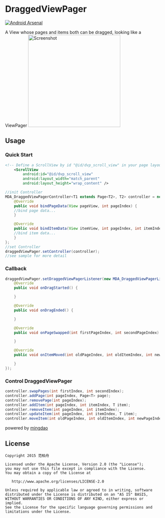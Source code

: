 # DraggedViewPager
[![Android Arsenal](https://img.shields.io/badge/Android%20Arsenal-DraggedViewPager-green.svg?style=flat)](https://android-arsenal.com/details/1/2164)

A View whose pages and items both can be dragged, looking like a ViewPager
<img src="https://github.com/yueban/DraggedViewPager/raw/master/DraggedViewPager.gif" width="300" alt="Screenshot"/>

## Usage
###  Quick Start
```xml
<!-- Define a ScrollView by id "@id/dvp_scroll_view" in your page layout -->
    <ScrollView
        android:id="@id/dvp_scroll_view"
        android:layout_width="match_parent"
        android:layout_height="wrap_content" />
```

``` java
//init Controller
MDA_DraggedViewPagerController<T1 extends Page<T2>, T2> controller = new MDA_DraggedViewPagerController<>(List<T1> data,int pageLayoutRes, int itemLayoutRes) {
    @Override
    public void bindPageData(View pageView, int pageIndex) {
	//bind page data...
    }

    @Override
    public void bindItemData(View itemView, int pageIndex, int itemIndex) {
	//bind item data...
    }
};
//set Controller
draggedViewPager.setController(controller);
//see sample for more detail
```

### Callback
``` java
draggedViewPager.setDraggedViewPagerListener(new MDA_DraggedViewPagerListener() {
    @Override
    public void onDragStarted() {

    }

    @Override
    public void onDragEnded() {

    }

    @Override
    public void onPageSwapped(int firstPageIndex, int secondPageIndex) {

    }

    @Override
    public void onItemMoved(int oldPageIndex, int oldItemIndex, int newPageIndex, int newItemIndex) {

    }
});
```

### Control DraggedViewPager
``` java
controller.swapPages(int firstIndex, int secondIndex);
controller.addPage(int pageIndex, Page<T> page);
controller.removePage(int pageIndex);
controller.addItem(int pageIndex, int itemIndex, T item);
controller.removeItem(int pageIndex, int itemIndex);
controller.updateItem(int pageIndex, int itemIndex, T item);
controller.moveItem(int oldPageIndex, int oldItemIndex, int newPageIndex, int newItemIndex)
```

powered by [mingdao](http://www.mingdao.com/home)

## License

    Copyright 2015 范柏舟

    Licensed under the Apache License, Version 2.0 (the "License");
    you may not use this file except in compliance with the License.
    You may obtain a copy of the License at

       http://www.apache.org/licenses/LICENSE-2.0

    Unless required by applicable law or agreed to in writing, software
    distributed under the License is distributed on an "AS IS" BASIS,
    WITHOUT WARRANTIES OR CONDITIONS OF ANY KIND, either express or implied.
    See the License for the specific language governing permissions and
    limitations under the License.
